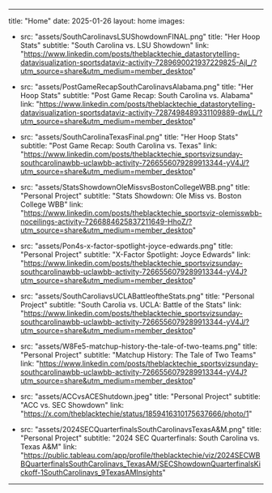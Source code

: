 
---
title: "Home"
date: 2025-01-26
layout: home
images:
  - src: "assets/SouthCarolinavsLSUShowdownFINAL.png"
    title: "Her Hoop Stats"
    subtitle: "South Carolina vs. LSU Showdown"
    link: "https://www.linkedin.com/posts/theblacktechie_datastorytelling-datavisualization-sportsdataviz-activity-7289690021937229825-Ajl_/?utm_source=share&utm_medium=member_desktop"
    
  - src: "assets/PostGameRecapSouthCarolinavsAlabama.png"
    title: "Her Hoop Stats"
    subtitle: "Post Game Recap: South Carolina vs. Alabama"
    link: "https://www.linkedin.com/posts/theblacktechie_datastorytelling-datavisualization-sportsdataviz-activity-7287498489331109889-dwLL/?utm_source=share&utm_medium=member_desktop"

  - src: "assets/SouthCarolinaTexasFinal.png"
    title: "Her Hoop Stats"
    subtitle: "Post Game Recap: South Carolina vs. Texas"
    link: "https://www.linkedin.com/posts/theblacktechie_sportsvizsunday-southcarolinawbb-uclawbb-activity-7266556079289913344-yV4J/?utm_source=share&utm_medium=member_desktop"

  - src: "assets/StatsShowdownOleMissvsBostonCollegeWBB.png"
    title: "Personal Project"
    subtitle: "Stats Showdown: Ole Miss vs. Boston College WBB"
    link: "https://www.linkedin.com/posts/theblacktechie_sportsviz-olemisswbb-noceilings-activity-7266884625837211649-HhoZ/?utm_source=share&utm_medium=member_desktop"
    
  - src: "assets/Pon4s-x-factor-spotlight-joyce-edwards.png"
    title: "Personal Project"
    subtitle: "X-Factor Spotlight: Joyce Edwards"
    link: "https://www.linkedin.com/posts/theblacktechie_sportsvizsunday-southcarolinawbb-uclawbb-activity-7266556079289913344-yV4J?utm_source=share&utm_medium=member_desktop"

  - src: "assets/SouthCaroliavsUCLABattleoftheStats.png"
    title: "Personal Project"
    subtitle: "South Carolia vs. UCLA: Battle of the Stats"
    link: "https://www.linkedin.com/posts/theblacktechie_sportsvizsunday-southcarolinawbb-uclawbb-activity-7266556079289913344-yV4J/?utm_source=share&utm_medium=member_desktop"

  - src: "assets/W8Fe5-matchup-history-the-tale-of-two-teams.png"
    title: "Personal Project"
    subtitle: "Matchup History: The Tale of Two Teams"
    link: "https://www.linkedin.com/posts/theblacktechie_sportsvizsunday-southcarolinawbb-uclawbb-activity-7266556079289913344-yV4J?utm_source=share&utm_medium=member_desktop"

  - src: "assets/ACCvsACEShutdown.jpeg"
    title: "Personal Project"
    subtitle: "ACC vs. SEC Showdown"
    link: "https://x.com/theblacktechie/status/1859416310175637666/photo/1"

  - src: "assets/2024SECQuarterfinalsSouthCarolinavsTexasA&M.png"
    title: "Personal Project"
    subtitle: "2024 SEC Quarterfinals: South Carolina vs. Texas A&M"
    link: "https://public.tableau.com/app/profile/theblacktechie/viz/2024SECWBBQuarterfinalsSouthCarolinavs_TexasAM/SECShowdownQuarterfinalsKickoff-1SouthCarolinavs_9TexasAMInsights"
    
---
